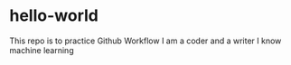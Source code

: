 # hello-world
This repo is to practice Github Workflow
I am a coder and a writer
I know machine learning
